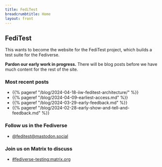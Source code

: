 ```yaml
---
title: FediTest
breadcrumbtitle: Home
layout: front
---
```


## FediTest

This wants to become the website for the FediTest project, which builds a test suite for
the Fediverse.

**Pardon our early work in progress.** There will be blog posts before we have much content
for the rest of the site.

### Most recent posts

* {{% pageref "/blog/2024-04-18-iiw-feditest-architecture/" %}}
* {{% pageref "/blog/2024-04-09-earliest-access.md" %}}
* {{% pageref "/blog/2024-03-29-early-feedback.md" %}}
* {{% pageref "/blog/2024-02-28-early-show-and-tell-and-feedback.md" %}}

### Follow us in the Fediverse

* <a rel="me" href="https://mastodon.social/@feditest">@feditest@mastodon.social</a>
 <link rel="me" href="https://mastodon.social/@feditest">

### Join us on Matrix to discuss

* [#fediverse-testing:matrix.org](https://matrix.to/#/%23fediverse-testing:matrix.org)
